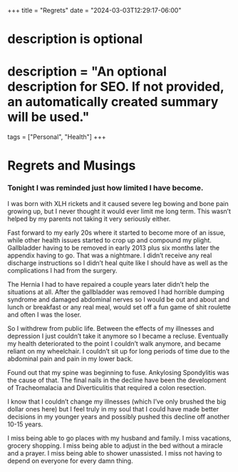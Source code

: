 +++
title = "Regrets"
date = "2024-03-03T12:29:17-06:00"

#
# description is optional
#
# description = "An optional description for SEO. If not provided, an automatically created summary will be used."

tags = ["Personal", "Health"]
+++

# Regrets and Musings

### Tonight I was reminded just how limited I have become.

I was born with XLH rickets and it caused severe leg bowing and bone pain growing up, but I never thought it would ever limit me long term. This wasn’t helped by my parents not taking it very seriously either. 

Fast forward to my early 20s where it started to become more of an issue, while other health issues started to crop up and compound my plight. Gallbladder having to be removed in  early 2013 plus six months later the appendix having to go. That was a nightmare. I didn’t receive any real discharge instructions so I didn’t heal quite like I should have as well as the complications I had from the surgery. 

The Hernia I had to have repaired a couple years later didn’t help the situations at all. After the gallbladder was removed I had horrible dumping syndrome and damaged abdominal nerves so I would be out and about and lunch or breakfast or any real meal, would set off a fun game of shit roulette and often I was the loser.

So I withdrew from public life. Between the effects of my illnesses and depression I just couldn’t take it anymore so I became a recluse. Eventually my health deteriorated to the point I couldn’t walk anymore, and became reliant on my wheelchair. I couldn’t sit up for long periods of time due to the abdominal pain and pain in my lower back.

Found out that my spine was beginning to fuse. Ankylosing Spondylitis was the cause of that. The final nails in the decline have been the development of Tracheomalacia and Diverticulitis that required a colon resection. 

I know that I couldn’t change my illnesses (which I’ve only brushed the big dollar ones here) but I feel truly in my soul that I could have made better decisions in my younger years and possibly pushed this decline off another 10-15 years. 

I miss being able to go places with my husband and family. I miss vacations, grocery shopping. I miss being able to adjust in the bed without a miracle and a prayer. I miss being able to shower unassisted. I miss not having to depend on everyone for every damn thing. 